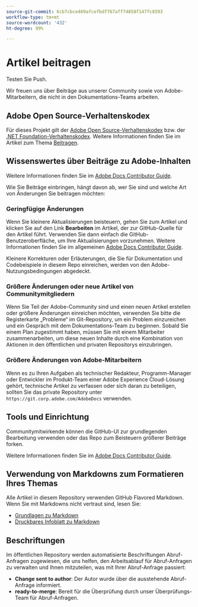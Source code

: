 ```yaml
---
source-git-commit: 6cb7cbce469afcefbdf767aff74858f147fc8593
workflow-type: tm+mt
source-wordcount: '432'
ht-degree: 99%

---
```

# Artikel beitragen

Testen Sie Push.

Wir freuen uns über Beiträge aus unserer Community sowie von Adobe-Mitarbeitern, die nicht in den Dokumentations-Teams arbeiten.

## Adobe Open Source-Verhaltenskodex

Für dieses Projekt gilt der [Adobe Open Source-Verhaltenskodex](code-of-conduct.md) bzw. der [.NET Foundation-Verhaltenskodex](https://dotnetfoundation.org/code-of-conduct). Weitere Informationen finden Sie im Artikel zum Thema [Beitragen](contributing.md).

## Wissenswertes über Beiträge zu Adobe-Inhalten

Weitere Informationen finden Sie im [Adobe Docs Contributor Guide](https://docs.adobe.com/content/help/de/contributor/contributor-guide/introduction.html).

Wie Sie Beiträge einbringen, hängt davon ab, wer Sie sind und welche Art von Änderungen Sie beitragen möchten:

### Geringfügige Änderungen

Wenn Sie kleinere Aktualisierungen beisteuern, gehen Sie zum Artikel und klicken Sie auf den Link **Bearbeiten** im Artikel, der zur GitHub-Quelle für den Artikel führt. Verwenden Sie dann einfach die GitHub-Benutzeroberfläche, um Ihre Aktualisierungen vorzunehmen. Weitere Informationen finden Sie im allgemeinen [Adobe Docs Contributor Guide](https://docs.adobe.com/content/help/en/contributor/contributor-guide/introduction.html).

Kleinere Korrekturen oder Erläuterungen, die Sie für Dokumentation und Codebeispiele in diesem Repo einreichen, werden von den Adobe-Nutzungsbedingungen abgedeckt.

### Größere Änderungen oder neue Artikel von Communitymitgliedern

Wenn Sie Teil der Adobe-Community sind und einen neuen Artikel erstellen oder größere Änderungen einreichen möchten, verwenden Sie bitte die Registerkarte „Probleme“ im Git-Repository, um ein Problem einzureichen und ein Gespräch mit dem Dokumentations-Team zu beginnen. Sobald Sie einem Plan zugestimmt haben, müssen Sie mit einem Mitarbeiter zusammenarbeiten, um diese neuen Inhalte durch eine Kombination von Aktionen in den öffentlichen und privaten Repositorys einzubringen.

<!--
If you submit a pull request with significant changes to documentation and code examples, you'll see a message in the pull request asking you to submit an online contribution license agreement (CLA). We need you to complete the online form before we can review your pull request.
-->

### Größere Änderungen von Adobe-Mitarbeitern

Wenn es zu Ihren Aufgaben als technischer Redakteur, Programm-Manager oder Entwickler im Produkt-Team einer Adobe Experience Cloud-Lösung gehört, technische Artikel zu verfassen oder sich daran zu beteiligen, sollten Sie das private Repository unter `https://git.corp.adobe.com/AdobeDocs` verwenden.

<!--Employees from other parts of the Adobe world should use the public repo for minor updates.-->

## Tools und Einrichtung

Communitymitwirkende können die GitHub-UI zur grundlegenden Bearbeitung verwenden oder das Repo zum Beisteuern größerer Beiträge forken.

Weitere Informationen finden Sie im [Adobe Docs Contributor Guide](https://docs.adobe.com/content/help/en/contributor/contributor-guide/introduction.html).

## Verwendung von Markdowns zum Formatieren Ihres Themas

Alle Artikel in diesem Repository verwenden GitHub Flavored Markdown. Wenn Sie mit Markdowns nicht vertraut sind, lesen Sie:

* [Grundlagen zu Markdown](https://help.github.com/articles/getting-started-with-writing-and-formatting-on-github/)
* [Druckbares Infoblatt zu Markdown](https://guides.github.com/pdfs/markdown-cheatsheet-online.pdf)

## Beschriftungen

Im öffentlichen Repository werden automatisierte Beschriftungen Abruf-Anfragen zugewiesen, die uns helfen, den Arbeitsablauf für Abruf-Anfragen zu verwalten und Ihnen mitzuteilen, was mit Ihrer Abruf-Anfrage passiert:

* **Change sent to author**: Der Autor wurde über die ausstehende Abruf-Anfrage informiert.
* **ready-to-merge**: Bereit für die Überprüfung durch unser Überprüfungs-Team für Abruf-Anfragen.
